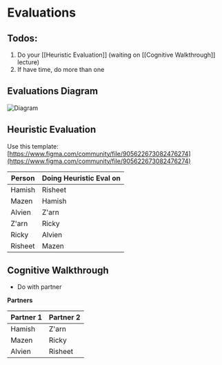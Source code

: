 
# Evaluations

## Todos:

1. Do your [[Heuristic Evaluation]] (waiting on [[Cognitive Walkthrough]] lecture)
2. If have time, do more than one

## Evaluations Diagram

![Diagram](https://gitlab.ecs.vuw.ac.nz/course-work/swen303/2024/project1/t7/swen303-assignment3/-/raw/main/Meetings/Meeting1_Report_Planning.jpg) 

## Heuristic Evaluation

Use this template: [https://www.figma.com/community/file/905622673082476274](https://www.figma.com/community/file/905622673082476274)

| Person  | Doing Heuristic Eval on |
| ------- | ----------------------- |
| Hamish  | Risheet                 |
| Mazen   | Hamish                  |
| Alvien  | Z'arn                   |
| Z'arn   | Ricky                   |
| Ricky   | Alvien                  |
| Risheet | Mazen                   |

## Cognitive Walkthrough

- Do with partner

**Partners**

| Partner 1 | Partner 2 |
| --------- | --------- |
| Hamish    | Z'arn     |
| Mazen     | Ricky     |
| Alvien    | Risheet   |

